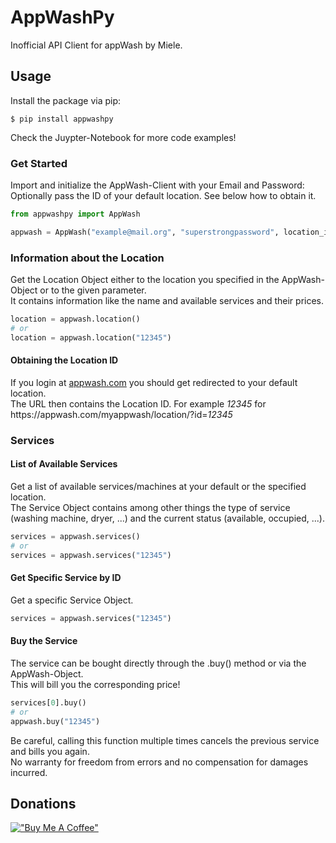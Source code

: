 # AppWashPy

Inofficial API Client for appWash by Miele.

## Usage
Install the package via pip:
```shell
$ pip install appwashpy
```

Check the Juypter-Notebook for more code examples!

### Get Started
Import and initialize the AppWash-Client with your Email and Password:  
Optionally pass the ID of your default location. See below how to obtain it. 
```Python
from appwashpy import AppWash

appwash = AppWash("example@mail.org", "superstrongpassword", location_id="12345")
```

### Information about the Location
Get the Location Object either to the location you specified in the AppWash-Object or to the given parameter.  
It contains information like the name and available services and their prices.

```Python
location = appwash.location()
# or
location = appwash.location("12345")
```
#### Obtaining the Location ID
If you login at [appwash.com](https://appwash.com/en/) you should get redirected to your default location.  
The URL then contains the Location ID. For example *12345* for h<span>ttps://</span>appwash.com/myappwash/location/?id=*12345*

### Services
#### List of Available Services
Get a list of available services/machines at your default or the specified location.  
The Service Object contains among other things the type of service (washing machine, dryer, ...) and the current status (available, occupied, ...).
```Python
services = appwash.services()
# or 
services = appwash.services("12345")
```
#### Get Specific Service by ID
Get a specific Service Object.
```Python
services = appwash.services("12345")
```

#### Buy the Service
The service can be bought directly through the .buy() method or via the AppWash-Object.  
This will bill you the corresponding price!
```Python
services[0].buy()
# or
appwash.buy("12345")
```

Be careful, calling this function multiple times cancels the previous service and bills you again.  
No warranty for freedom from errors and no compensation for damages incurred.

## Donations
[!["Buy Me A Coffee"](https://www.buymeacoffee.com/assets/img/custom_images/orange_img.png)](https://www.buymeacoffee.com/fapfaff)
